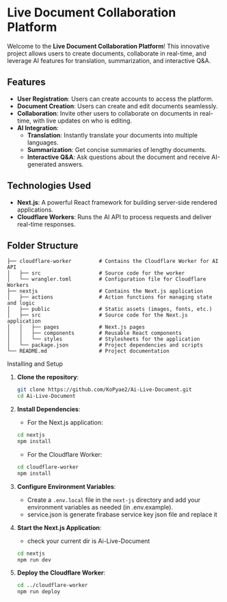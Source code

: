 # Live Document Collaboration Platform

Welcome to the **Live Document Collaboration Platform**! This innovative project allows users to create documents, collaborate in real-time, and leverage AI features for translation, summarization, and interactive Q&A. 

## Features

- **User Registration**: Users can create accounts to access the platform.
- **Document Creation**: Users can create and edit documents seamlessly.
- **Collaboration**: Invite other users to collaborate on documents in real-time, with live updates on who is editing.
- **AI Integration**: 
  - **Translation**: Instantly translate your documents into multiple languages.
  - **Summarization**: Get concise summaries of lengthy documents.
  - **Interactive Q&A**: Ask questions about the document and receive AI-generated answers.

## Technologies Used

- **Next.js**: A powerful React framework for building server-side rendered applications.
- **Cloudflare Workers**: Runs the AI API to process requests and deliver real-time responses.

## Folder Structure

```plaintext
├── cloudflare-worker         # Contains the Cloudflare Worker for AI API
│   ├── src                   # Source code for the worker
│   └── wrangler.toml         # Configuration file for Cloudflare Workers
├── nextjs                    # Contains the Next.js application
│   ├── actions               # Action functions for managing state and logic
│   ├── public                # Static assets (images, fonts, etc.)
│   ├── src                   # Source code for the Next.js application
│   │   ├── pages             # Next.js pages
│   │   ├── components        # Reusable React components
│   │   └── styles            # Stylesheets for the application
│   └── package.json          # Project dependencies and scripts
└── README.md                 # Project documentation
```

Installing and Setup
1. **Clone the repository**:
   ```bash
   git clone https://github.com/KoPyae2/Ai-Live-Document.git
   cd Ai-Live-Document

2. **Install Dependencies**:
   - For the Next.js application:
    ```bash
    cd nextjs
    npm install
    ```
    
    - For the Cloudflare Worker:
    ```bash
    cd cloudflare-worker
    npm install

3. **Configure Environment Variables**:
    - Create a `.env.local` file in the `next-js` directory and add your environment variables as needed (in .env.example).
    - service.json is generate firabase service key json file and replace it 

4. **Start the Next.js Application**:
    - check your current dir is Ai-Live-Document
    ```bash
    cd nextjs
    npm run dev

5. **Deploy the Cloudflare Worker**:
    ```bash
    cd ../cloudflare-worker
    npm run deploy
